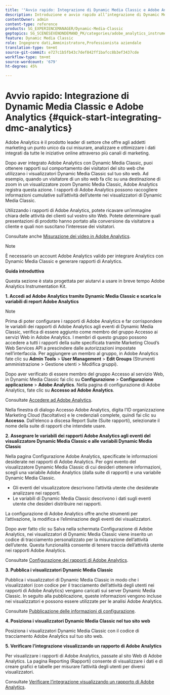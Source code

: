 ```yaml
---
title: '"Avvio rapido: Integrazione di Dynamic Media Classic e Adobe Analytics"'
description: Introduzione e avvio rapido all’integrazione di Dynamic Media Classic e Adobe Analytics per consentirti di iniziare a utilizzare rapidamente.
contentOwner: admin
content-type: reference
products: SG_EXPERIENCEMANAGER/Dynamic-Media-Classic
geptopics: SG_SCENESEVENONDEMAND_PK/categories/adobe_analytics_instrumentation_kit
feature: Dynamic Media Classic
role: Ingegnere dati,Amministratore,Professionista aziendale
translation-type: tm+mt
source-git-commit: e727c1b5fb43c7def842ff1bafcc8b3ef3437cde
workflow-type: tm+mt
source-wordcount: '679'
ht-degree: 45%

---
```



# Avvio rapido: Integrazione di Dynamic Media Classic e Adobe Analytics {#quick-start-integrating-dmc-analytics}

Adobe Analytics è il prodotto leader di settore che offre agli addetti marketing un punto unico da cui misurare, analizzare e ottimizzare i dati integrati da tutte le iniziative online attraverso più canali di marketing.

Dopo aver integrato Adobe Analytics con Dynamic Media Classic, puoi ottenere rapporti sul comportamento dei visitatori del sito web che utilizzano i visualizzatori Dynamic Media Classic sul tuo sito web. Ad esempio, quando un visitatore di un sito web fa clic su una destinazione di zoom in un visualizzatore zoom Dynamic Media Classic, Adobe Analytics registra questa azione. I rapporti di Adobe Analytics possono raccogliere informazioni cumulative sull’attività dell’utente nei visualizzatori di Dynamic Media Classic.

Utilizzando i rapporti di Adobe Analytics, potete ricavare un’immagine chiara delle attività dei clienti sul vostro sito Web. Potete determinare quali presentazioni di prodotto hanno portato alla conversione da visitatore a cliente e quali non suscitano l’interesse dei visitatori.

Consultate anche [Misurazione dei video in Adobe Analytics](https://experienceleague.adobe.com/docs/media-analytics/using/media-overview.html).

>[!NOTE]
>
>È necessario un account Adobe Analytics valido per integrare Analytics con Dynamic Media Classic e generare rapporti di Analytics.

**Guida introduttiva**

Questa sezione è stata progettata per aiutarvi a usare in breve tempo Adobe Analytics Instrumentation Kit.

**1. Accedi ad Adobe Analytics tramite Dynamic Media Classic e scarica le variabili di report Adobe Analytics**

>[!NOTE]
>
>Prima di poter configurare i rapporti di Adobe Analytics e far corrispondere le variabili dei rapporti di Adobe Analytics agli eventi di Dynamic Media Classic, verifica di essere aggiunto come membro del gruppo Accesso ai servizi Web in Adobe Analytics. I membri di questo gruppo possono accedere a tutti i rapporti della suite specificata tramite Marketing Cloud’s Web Services API a prescindere dalle autorizzazioni impostate nell’interfaccia. Per aggiungere un membro al gruppo, in Adobe Analytics fate clic su **Admin Tools** > **User Management** > **Edit Groups** (Strumenti amministrazione > Gestione utenti > Modifica gruppi).

Dopo aver verificato di essere membro del gruppo Accesso al servizio Web, in Dynamic Media Classic fai clic su **Configurazione** > **Configurazione applicazione** > **Adobe Analytics**. Nella pagina di configurazione di Adobe Analytics, fate clic su **Accesso ad Adobe Analytics**.

Consultate [Accedere ad Adobe Analytics](log-analytics.md#log_in_to_adobe_analytics).

Nella finestra di dialogo Accesso Adobe Analytics, digita l&#39;ID organizzazione Marketing Cloud (facoltativo) e le credenziali complete, quindi fai clic su **Accesso**. Dall’elenco a discesa Report Suite (Suite rapporti), selezionate il nome della suite di rapporti che intendete usare.

**2. Assegnare le variabili dei rapporti Adobe Analytics agli eventi del visualizzatore Dynamic Media Classic e alle variabili Dynamic Media Classic**

Nella pagina Configurazione Adobe Analytics, specificate le informazioni desiderate nei rapporti di Adobe Analytics. Per ogni evento del visualizzatore Dynamic Media Classic di cui desideri ottenere informazioni, scegli una variabile Adobe Analytics (dalla suite di rapporti) e una variabile Dynamic Media Classic.

* Gli eventi del visualizzatore descrivono l’attività utente che desiderate analizzare nei rapporti.
* Le variabili di Dynamic Media Classic descrivono i dati sugli eventi utente che desideri distribuire nei rapporti.

La configurazione di Adobe Analytics offre anche strumenti per l’attivazione, la modifica e l’eliminazione degli eventi dei visualizzatori.

Dopo aver fatto clic su Salva nella schermata Configurazione di Adobe Analytics, nei visualizzatori di Dynamic Media Classic viene inserito un codice di tracciamento personalizzato per la misurazione dell’attività dell’utente. Questa funzionalità consente di tenere traccia dell’attività utente nei rapporti Adobe Analytics.

Consultate [Configurazione dei rapporti di Adobe Analytics](configuring-analytics-reports.md#configuring_adobe_analytics_reports).

**3. Pubblica i visualizzatori Dynamic Media Classic**

Pubblica i visualizzatori di Dynamic Media Classic in modo che i visualizzatori (con codice per il tracciamento dell’attività degli utenti nei rapporti di Adobe Analytics) vengano caricati sui server Dynamic Media Classic. In seguito alla pubblicazione, queste informazioni vengono incluse nei visualizzatori e possono essere utilizzate per le analisi Adobe Analytics.

Consultate [Pubblicazione delle informazioni di configurazione](publishing-analytics-configuration-information.md#publishing_adobe_analytics_configuration_information).

**4. Posiziona i visualizzatori Dynamic Media Classic nel tuo sito web**

Posiziona i visualizzatori Dynamic Media Classic con il codice di tracciamento Adobe Analytics sul tuo sito web.

**5. Verificare l’integrazione visualizzando un rapporto di Adobe Analytics**

Per visualizzare i rapporti di Adobe Analytics, passate al sito Web di Adobe Analytics. La pagina Reporting (Rapporti) consente di visualizzare i dati e di creare grafici e tabelle per misurare l’attività degli utenti per diversi visualizzatori.

Consultate [Verificare l’integrazione visualizzando un rapporto di Adobe Analytics](testing-integration-viewing-analytics-report.md#testing_the_integration_by_viewing_an_adobe_analytics_report).
